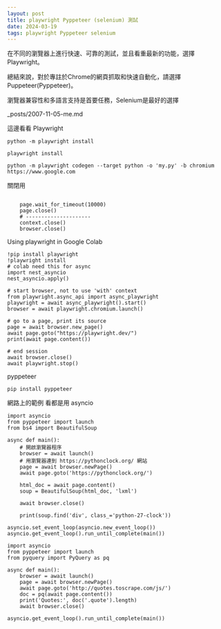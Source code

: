 ```yaml
---
layout: post
title: playwright Pyppeteer (selenium) 測試
date: 2024-03-19
tags: playwright Pyppeteer selenium
---
```

在不同的瀏覽器上進行快速、可靠的測試，並且看重最新的功能，選擇 Playwright。

總結來說，對於專註於Chrome的網頁抓取和快速自動化，請選擇Puppeteer(Pyppeteer)。 

瀏覽器兼容性和多語言支持是首要任務，Selenium是最好的選擇

_posts/2007-11-05-me.md

這邊看看 Playwright
```
python -m playwright install

playwright install

python -m playwright codegen --target python -o 'my.py' -b chromium https://www.google.com
```

關閉用
```

    page.wait_for_timeout(10000)
    page.close()
    # ---------------------
    context.close()
    browser.close()
```

Using playwright in Google Colab
```
!pip install playwright
!playwright install
# colab need this for async
import nest_asyncio
nest_asyncio.apply()

# start browser, not to use 'with' context
from playwright.async_api import async_playwright
playwright = await async_playwright().start()
browser = await playwright.chromium.launch()

# go to a page, print its source
page = await browser.new_page()
await page.goto("https://playwright.dev/")
print(await page.content())

# end session
await browser.close()
await playwright.stop()
```


pyppeteer
```
pip install pyppeteer
```

網路上的範例 看都是用 asyncio
```
import asyncio
from pyppeteer import launch
from bs4 import BeautifulSoup

async def main():
    # 開啟瀏覽器程序
    browser = await launch()
    # 用瀏覽器連到 https://pythonclock.org/ 網站
    page = await browser.newPage()
    await page.goto('https://pythonclock.org/')    

    html_doc = await page.content()
    soup = BeautifulSoup(html_doc, 'lxml')

    await browser.close()

    print(soup.find('div', class_='python-27-clock'))

asyncio.set_event_loop(asyncio.new_event_loop())
asyncio.get_event_loop().run_until_complete(main())
```


```
import asyncio
from pyppeteer import launch
from pyquery import PyQuery as pq
 
async def main():
    browser = await launch()
    page = await browser.newPage()
    await page.goto('http://quotes.toscrape.com/js/')
    doc = pq(await page.content())
    print('Quotes:', doc('.quote').length)
    await browser.close()
 
asyncio.get_event_loop().run_until_complete(main())
```

